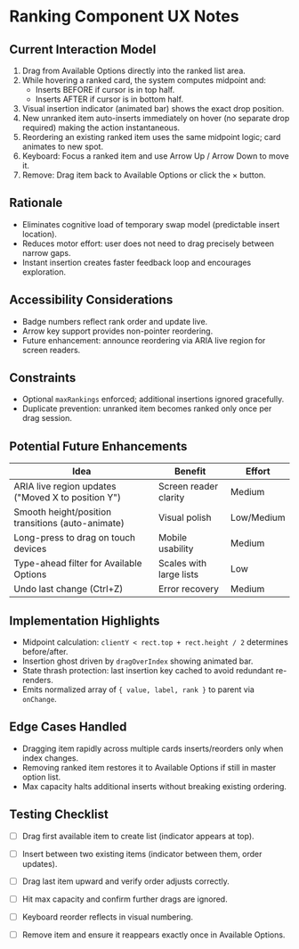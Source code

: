 # Ranking Component UX Notes

## Current Interaction Model
1. Drag from Available Options directly into the ranked list area.
2. While hovering a ranked card, the system computes midpoint and:
   - Inserts BEFORE if cursor is in top half.
   - Inserts AFTER if cursor is in bottom half.
3. Visual insertion indicator (animated bar) shows the exact drop position.
4. New unranked item auto-inserts immediately on hover (no separate drop required) making the action instantaneous.
5. Reordering an existing ranked item uses the same midpoint logic; card animates to new spot.
6. Keyboard: Focus a ranked item and use Arrow Up / Arrow Down to move it.
7. Remove: Drag item back to Available Options or click the × button.

## Rationale
- Eliminates cognitive load of temporary swap model (predictable insert location).
- Reduces motor effort: user does not need to drag precisely between narrow gaps.
- Instant insertion creates faster feedback loop and encourages exploration.

## Accessibility Considerations
- Badge numbers reflect rank order and update live.
- Arrow key support provides non-pointer reordering.
- Future enhancement: announce reordering via ARIA live region for screen readers.

## Constraints
- Optional `maxRankings` enforced; additional insertions ignored gracefully.
- Duplicate prevention: unranked item becomes ranked only once per drag session.

## Potential Future Enhancements
| Idea | Benefit | Effort |
|------|---------|--------|
| ARIA live region updates ("Moved X to position Y") | Screen reader clarity | Medium |
| Smooth height/position transitions (auto-animate) | Visual polish | Low/Medium |
| Long-press to drag on touch devices | Mobile usability | Medium |
| Type-ahead filter for Available Options | Scales with large lists | Low |
| Undo last change (Ctrl+Z) | Error recovery | Medium |

## Implementation Highlights
- Midpoint calculation: `clientY < rect.top + rect.height / 2` determines before/after.
- Insertion ghost driven by `dragOverIndex` showing animated bar.
- State thrash protection: last insertion key cached to avoid redundant re-renders.
- Emits normalized array of `{ value, label, rank }` to parent via `onChange`.

## Edge Cases Handled
- Dragging item rapidly across multiple cards inserts/reorders only when index changes.
- Removing ranked item restores it to Available Options if still in master option list.
- Max capacity halts additional inserts without breaking existing ordering.

## Testing Checklist
- [ ] Drag first available item to create list (indicator appears at top).
- [ ] Insert between two existing items (indicator between them, order updates).
- [ ] Drag last item upward and verify order adjusts correctly.
- [ ] Hit max capacity and confirm further drags are ignored.
- [ ] Keyboard reorder reflects in visual numbering.
- [ ] Remove item and ensure it reappears exactly once in Available Options.

